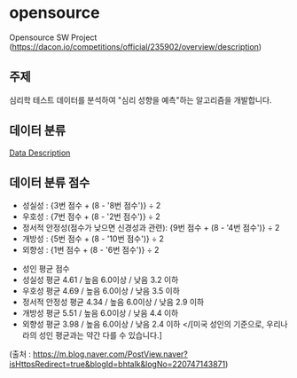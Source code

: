 # opensource
Opensource SW Project (https://dacon.io/competitions/official/235902/overview/description)

## 주제
심리학 테스트 데이터를 분석하여 "심리 성향을 예측"하는 알고리즘을 개발합니다.

## 데이터 분류
[Data Description](https://github.com/f1v3-dev/opensource/blob/main/data_desc)

## 데이터 분류 점수

- 성실성 : {3번 점수 + (8 - '8번 점수')} ÷ 2
- 우호성 : {7번 점수 + (8 - '2번 점수')} ÷ 2
- 정서적 안정성(점수가 낮으면 신경성과 관련): {9번 점수 + (8 - '4번 점수')} ÷ 2
- 개방성 : {5번 점수 + (8 - '10번 점수')} ÷ 2
- 외향성 : {1번 점수 + (8 - '6번 점수')} ÷ 2


* 성인 평균 점수
 * 성실성                    평균 4.61 / 높음 6.0이상 / 낮음 3.2 이하
 * 우호성                    평균 4.69 / 높음 6.0이상 / 낮음 3.5 이하
 * 정서적 안정성          평균 4.34 / 높음 6.0이상 / 낮음 2.9 이하
 * 개방성                    평균 5.51 / 높음 6.0이상 / 낮음 4.4 이하
 * 외향성                    평균 3.98 / 높음 6.0이상 / 낮음 2.4 이하
 </[미국 성인의 기준으로, 우리나라의 성인 평균과는 약간 다를 수 있습니다.]

(출처 : https://m.blog.naver.com/PostView.naver?isHttpsRedirect=true&blogId=bhtalk&logNo=220747143871)
